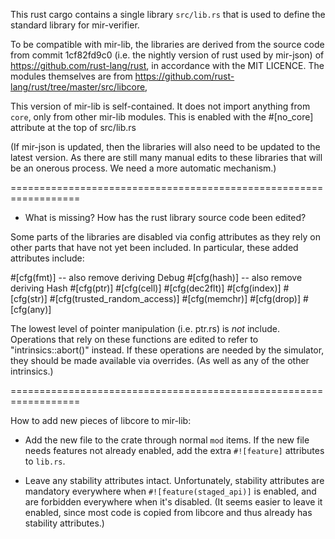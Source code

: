 This rust cargo contains a single library `src/lib.rs` that is used to
define the standard library for mir-verifier. 

To be compatible with mir-lib, the libraries are derived from the
source code from commit 1cf82fd9c0 (i.e. the nightly version of rust
used by mir-json) of https://github.com/rust-lang/rust, in accordance
with the MIT LICENCE. The modules themselves are from
https://github.com/rust-lang/rust/tree/master/src/libcore,

This version of mir-lib is self-contained. It does not import anything
from `core`, only from other mir-lib modules. This is enabled with the
#[no_core] attribute at the top of src/lib.rs

(If mir-json is updated, then the libraries will also need to be
updated to the latest version. As there are still many manual edits to
these libraries that will be an onerous process. We need a more
automatic mechanism.)

==================================================================
* What is missing? How has the rust library source code been edited?

Some parts of the libraries are disabled via config attributes as they
rely on other parts that have not yet been included. In particular,
these added attributes include:

#[cfg(fmt)]   -- also remove deriving Debug
#[cfg(hash)]  -- also remove deriving Hash
#[cfg(ptr)]
#[cfg(cell)]
#[cfg(dec2flt)]
#[cfg(index)]
#[cfg(str)]
#[cfg(trusted_random_access)]
#[cfg(memchr)]
#[cfg(drop)]
#[cfg(any)]

The lowest level of pointer manipulation (i.e. ptr.rs) is *not*
include.  Operations that rely on these functions are edited to refer
to "intrinsics::abort()" instead. If these operations are needed by
the simulator, they should be made available via overrides.
(As well as any of the other intrinsics.)

==================================================================

How to add new pieces of libcore to mir-lib:

 - Add the new file to the crate through normal `mod` items.  If the
   new file needs features not already enabled, add the extra
   `#![feature]` attributes to `lib.rs`.

 - Leave any stability attributes intact.  Unfortunately, stability
   attributes are mandatory everywhere when `#![feature(staged_api)]`
   is enabled, and are forbidden everywhere when it's disabled.  (It
   seems easier to leave it enabled, since most code is copied from
   libcore and thus already has stability attributes.)






